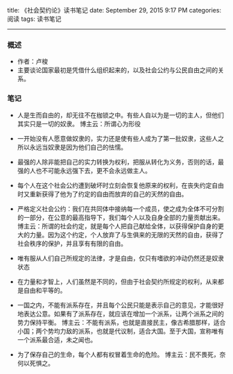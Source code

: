 title: 《社会契约论》读书笔记
date: September 29, 2015 9:17 PM
categories: 阅读
tags: 读书笔记

---
### 概述
* 作者：卢梭
* 主要谈论国家最初是凭借什么组织起来的，以及社会公约与公民自由之间的关系。

<!--more-->

### 笔记
* 人是生而自由的，却无往不在枷锁之中。有些人自以为是一切的主人，但他们其实只是一切的奴隶。
		博主云：所谓心为形役

* 一开始没有人愿意做奴隶的，实力还是使有些人成为了第一批奴隶，这些人之所以永远当奴隶是因为他们自己的怯懦。

* 最强的人除非能把自己的实力转换为权利，把服从转化为义务，否则的话，最强的人也不可能永远强下去，更不会永远做主人。

* 每个人在这个社会公约遭到破坏时立刻会恢复他原来的权利，在丧失约定自由时又重新获得了他为了约定的自由而放弃的自己的天然的自由。

* 严格定义社会公约：我们在共同体中接纳每一个成员，使之成为全体不可分割的一部分，在公意的最高指导下，我们每个人以及自身全部的力量贡献出来。
		博主云：所谓的社会约定，就是每个人把自己献给全体，以获得保护自身的更大的力量。因为这个约定，个人放弃了与生俱来的无限的天然的自由，获得了社会秩序的保护，并且享有有限的自由。

* 唯有服从人们自己所规定的法律，才是自由，仅只有嗜欲的冲动仍然还是奴隶状态

* 在力量和才智上，人们虽然是不同的，但由于社会契约所规定的权利，从来都是自由和平等的。

* 一国之内，不能有派系存在，并且每个公民只能是表示自己的意见，才能很好地表达公意。如果有了派系存在，就应该在增加一个派系，让两个派系之间的势力保持平衡。
		博主云：不能有派系，也就是直接民主，像古希腊那样，适合小国；两个势均力敌的派系，也就是代议制，适合大国。至于大国，宣称唯有一个派系最合适，未之闻也。

* 为了保存自己的生命，每个人都有权冒着生命的危险。
		博主云：民不畏死，奈何以死惧之。
